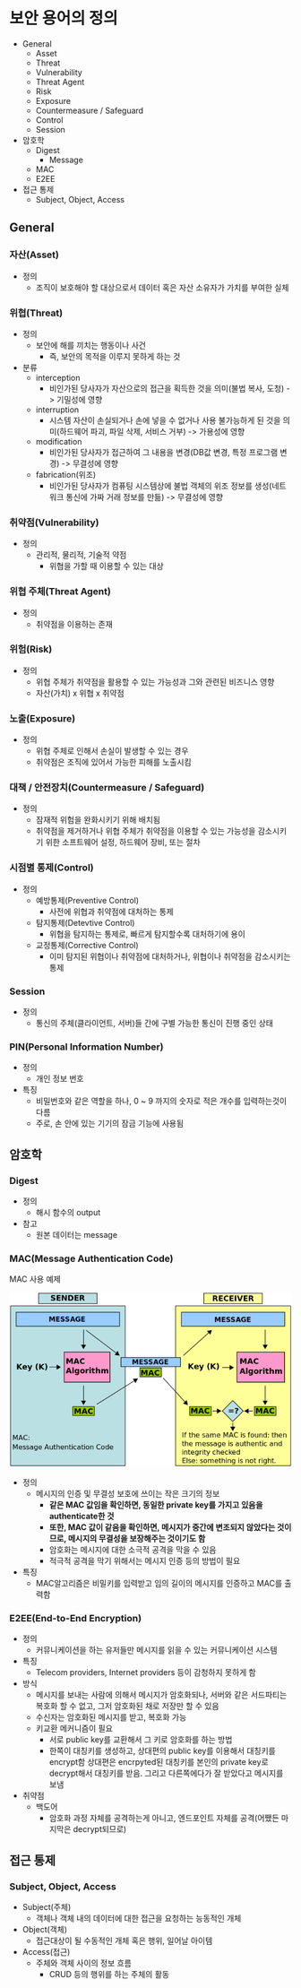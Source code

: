 # 보안 용어의 정의

- General
  - Asset
  - Threat
  - Vulnerability
  - Threat Agent
  - Risk
  - Exposure
  - Countermeasure / Safeguard
  - Control
  - Session
- 암호학
  - Digest
    - Message
  - MAC
  - E2EE
- 접근 통제
  - Subject, Object, Access

## General

### 자산(Asset)

- 정의
  - 조직이 보호해야 할 대상으로서 데이터 혹은 자산 소유자가 가치를 부여한 실체

### 위협(Threat)

- 정의
  - 보안에 해를 끼치는 행동이나 사건
    - 즉, 보안의 목적을 이루지 못하게 하는 것
- 분류
  - interception
    - 비인가된 당사자가 자산으로의 접근을 획득한 것을 의미(불법 복사, 도청) -> 기밀성에 영향
  - interruption
    - 시스템 자산이 손실되거나 손에 넣을 수 없거나 사용 불가능하게 된 것을 의미(하드웨어 파괴, 파일 삭제, 서비스 거부) -> 가용성에 영향
  - modification
    - 비인가된 당사자가 접근하여 그 내용을 변경(DB값 변경, 특정 프로그램 변경) -> 무결성에 영향
  - fabrication(위조)
    - 비인가된 당사자가 컴퓨팅 시스템상에 불법 객체의 위조 정보를 생성(네트워크 통신에 가짜 거래 정보를 만듦) -> 무결성에 영향

### 취약점(Vulnerability)

- 정의
  - 관리적, 물리적, 기술적 약점
    - 위협을 가할 때 이용할 수 있는 대상

### 위협 주체(Threat Agent)

- 정의
  - 취약점을 이용하는 존재

### 위험(Risk)

- 정의
  - 위협 주체가 취약점을 활용할 수 있는 가능성과 그와 관련된 비즈니스 영향
  - 자산(가치) x 위협 x 취약점

### 노출(Exposure)

- 정의
  - 위협 주체로 인해서 손실이 발생할 수 있는 경우
  - 취약점은 조직에 있어서 가능한 피해를 노출시킴

### 대책 / 안전장치(Countermeasure / Safeguard)

- 정의
  - 잠재적 위험을 완화시키기 위해 배치됨
  - 취약점을 제거하거나 위협 주체가 취약점을 이용할 수 있는 가능성을 감소시키기 위한 소프트웨어 설정, 하드웨어 장비, 또는 절차

### 시점별 통제(Control)

- 정의
  - 예방통제(Preventive Control)
    - 사전에 위협과 취약점에 대처하는 통제
  - 탐지통제(Detevtive Control)
    - 위협을 탐지하는 통제로, 빠르게 탐지할수록 대처하기에 용이
  - 교정통제(Corrective Control)
    - 이미 탐지된 위협이나 취약점에 대처하거나, 위협이나 취약점을 감소시키는 통제

### Session

- 정의
  - 통신의 주체(클라이언트, 서버)들 간에 구별 가능한 통신이 진행 중인 상태

### PIN(Personal Information Number)

- 정의
  - 개인 정보 번호
- 특징
  - 비밀번호와 같은 역할을 하나, 0 ~ 9 까지의 숫자로 적은 개수를 입력하는것이 다름
  - 주로, 손 안에 있는 기기의 잠금 기능에 사용됨

## 암호학

### Digest

- 정의
  - 해시 함수의 output
- 참고
  - 원본 데이터는 message

### MAC(Message Authentication Code)

MAC 사용 예제

![](./images/security/mac1.png)

- 정의
  - 메시지의 인증 및 무결성 보호에 쓰이는 작은 크기의 정보
    - **같은 MAC 값임을 확인하면, 동일한 private key를 가지고 있음을 authenticate한 것**
    - **또한, MAC 값이 같음을 확인하면, 메시지가 중간에 변조되지 않았다는 것이므로, 메시지의 무결성을 보장해주는 것이기도 함**
    - 암호화는 메시지에 대한 소극적 공격을 막을 수 있음
    - 적극적 공격을 막기 위해서는 메시지 인증 등의 방법이 필요
- 특징
  - MAC알고리즘은 비밀키를 입력받고 임의 길이의 메시지를 인증하고 MAC를 출력함

### E2EE(End-to-End Encryption)

- 정의
  - 커뮤니케이션을 하는 유저들만 메시지를 읽을 수 있는 커뮤니케이션 시스템
- 특징
  - Telecom providers, Internet providers 등이 감청하지 못하게 함
- 방식
  - 메시지를 보내는 사람에 의해서 메시지가 암호화되나, 서버와 같은 서드파티는 복호화 할 수 없고, 그저 암호화된 채로 저장만 할 수 있음
  - 수신자는 암호화된 메시지를 받고, 복호화 가능
  - 키교환 메커니즘이 필요
    - 서로 public key를 교환해서 그 키로 암호화를 하는 방법
    - 한쪽이 대칭키를 생성하고, 상대편의 public key를 이용해서 대칭키를 encrypt함 상대편은 encrpyted된 대칭키를 본인의 private key로 decrypt해서 대칭키를 받음. 그리고 다른쪽에다가 잘 받았다고 메시지를 보냄
- 취약점
  - 백도어
    - 암호화 과정 자체를 공격하는게 아니고, 엔드포인트 자체를 공격(어쨌든 마지막은 decrypt되므로)

## 접근 통제

### Subject, Object, Access

- Subject(주체)
  - 객체나 객체 내의 데이터에 대한 접근을 요청하는 능동적인 개체
- Object(객체)
  - 접근대상이 될 수동적인 개체 혹은 행위, 일어날 아이템
- Access(접근)
  - 주체와 객체 사이의 정보 흐름
    - CRUD 등의 행위를 하는 주체의 활동

